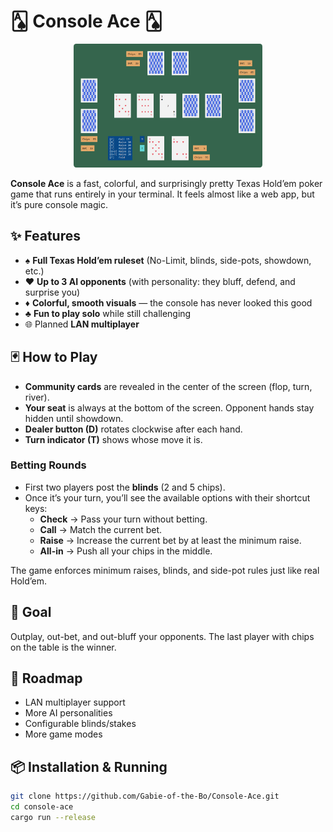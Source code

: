 # 🂡 Console Ace 🂡

<p align="center">
    <img src="https://github.com/Gabie-of-the-Bo/Console-Ace/blob/main/img/capture.png?raw=true" width="60%" style="border-radius: .3em;">
</p>

**Console Ace** is a fast, colorful, and surprisingly pretty Texas Hold’em poker game that runs entirely in your terminal. It feels almost like a web app, but it’s pure console magic.  

## ✨ Features
- ♠ **Full Texas Hold’em ruleset** (No-Limit, blinds, side-pots, showdown, etc.)  
- ♥ **Up to 3 AI opponents** (with personality: they bluff, defend, and surprise you)  
- ♦ **Colorful, smooth visuals** — the console has never looked this good  
- ♣ **Fun to play solo** while still challenging  
- 🌐 Planned **LAN multiplayer**

## 🃏 How to Play

- **Community cards** are revealed in the center of the screen (flop, turn, river).  
- **Your seat** is always at the bottom of the screen. Opponent hands stay hidden until showdown.  
- **Dealer button (D)** rotates clockwise after each hand.  
- **Turn indicator (T)** shows whose move it is.  

### Betting Rounds
- First two players post the **blinds** (2 and 5 chips).  
- Once it’s your turn, you’ll see the available options with their shortcut keys:  
  - **Check** → Pass your turn without betting.  
  - **Call** → Match the current bet.  
  - **Raise** → Increase the current bet by at least the minimum raise.  
  - **All-in** → Push all your chips in the middle.  

The game enforces minimum raises, blinds, and side-pot rules just like real Hold’em.

## 🎯 Goal

Outplay, out-bet, and out-bluff your opponents. The last player with chips on the table is the winner.  

## 🚧 Roadmap
- LAN multiplayer support  
- More AI personalities  
- Configurable blinds/stakes  
- More game modes 

## 📦 Installation & Running

```bash
git clone https://github.com/Gabie-of-the-Bo/Console-Ace.git
cd console-ace
cargo run --release
```